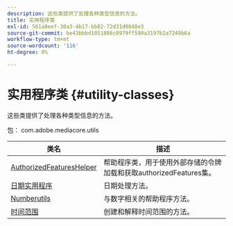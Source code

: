 ```yaml
---
description: 这些类提供了处理各种类型信息的方法。
title: 实用程序类
exl-id: 561a8eef-30a3-4b17-bb82-72d31d0848e3
source-git-commit: be43bbbd1051886c8979ff590a3197b2a7249b6a
workflow-type: tm+mt
source-wordcount: '116'
ht-degree: 0%

---
```


# 实用程序类 {#utility-classes}

这些类提供了处理各种类型信息的方法。

包： com.adobe.mediacore.utils

<!-- 

Comment Type: draft
(https://help.adobe.com/en_US/primetime/api/psdk/asdoc-dhls_1.4/com/adobe/mediacore/utils/package-summary.html)

-->

| 类名 | 描述 |
|---|---|
| [AuthorizedFeaturesHelper](https://help.adobe.com/en_US/primetime/api/psdk/asdoc-dhls_1.4/com/adobe/mediacore/utils/AuthorizedFeaturesHelper.html) | 帮助程序类，用于使用外部存储的令牌加载和获取authorizedFeatures集。 |
| [日期实用程序](https://help.adobe.com/en_US/primetime/api/psdk/asdoc-dhls_1.4/com/adobe/mediacore/utils/DateUtils.html) | 日期处理方法。 |
| [Numberutils](https://help.adobe.com/en_US/primetime/api/psdk/asdoc-dhls_1.4/com/adobe/mediacore/utils/NumberUtils.html) | 与数字相关的帮助程序方法。 |
| [时间范围](https://help.adobe.com/en_US/primetime/api/psdk/javadoc_1.4/com/adobe/mediacore/utils/TimeRange.html) | 创建和解释时间范围的方法。 |

